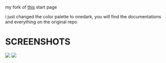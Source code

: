 my fork of [this](https://github.com/deepjyoti30/startpage/) start page

i just changed the color palette to onedark,
you will find the documentations and everything on the original repo
# SCREENSHOTS
<img src = "https://i.imgur.com/s5T9dKK.png">
<img src = "https://i.imgur.com/wJagxIv.png">
